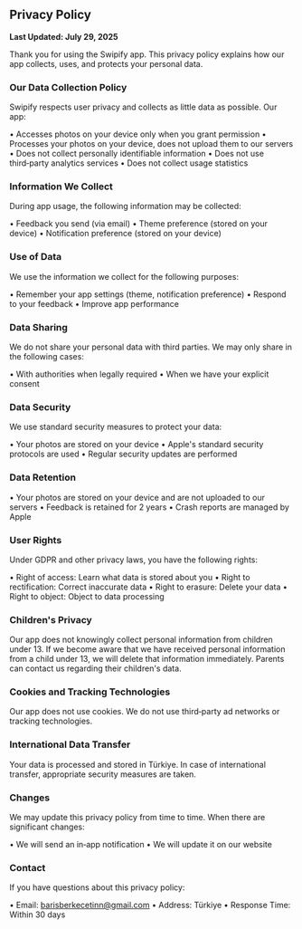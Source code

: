 ## Privacy Policy
**Last Updated: July 29, 2025**

Thank you for using the Swipify app. This privacy policy explains how our app collects, uses, and protects your personal data.

### Our Data Collection Policy
Swipify respects user privacy and collects as little data as possible. Our app:

• Accesses photos on your device only when you grant permission
• Processes your photos on your device, does not upload them to our servers
• Does not collect personally identifiable information
• Does not use third‑party analytics services
• Does not collect usage statistics

### Information We Collect
During app usage, the following information may be collected:

• Feedback you send (via email)
• Theme preference (stored on your device)
• Notification preference (stored on your device)

### Use of Data
We use the information we collect for the following purposes:

• Remember your app settings (theme, notification preference)
• Respond to your feedback
• Improve app performance

### Data Sharing
We do not share your personal data with third parties. We may only share in the following cases:

• With authorities when legally required
• When we have your explicit consent

### Data Security
We use standard security measures to protect your data:

• Your photos are stored on your device
• Apple's standard security protocols are used
• Regular security updates are performed

### Data Retention
• Your photos are stored on your device and are not uploaded to our servers
• Feedback is retained for 2 years
• Crash reports are managed by Apple

### User Rights
Under GDPR and other privacy laws, you have the following rights:

• Right of access: Learn what data is stored about you
• Right to rectification: Correct inaccurate data
• Right to erasure: Delete your data
• Right to object: Object to data processing

### Children's Privacy
Our app does not knowingly collect personal information from children under 13. If we become aware that we have received personal information from a child under 13, we will delete that information immediately. Parents can contact us regarding their children's data.

### Cookies and Tracking Technologies
Our app does not use cookies. We do not use third‑party ad networks or tracking technologies.

### International Data Transfer
Your data is processed and stored in Türkiye. In case of international transfer, appropriate security measures are taken.

### Changes
We may update this privacy policy from time to time. When there are significant changes:

• We will send an in‑app notification
• We will update it on our website

### Contact
If you have questions about this privacy policy:

• Email: barisberkecetinn@gmail.com
• Address: Türkiye
• Response Time: Within 30 days
